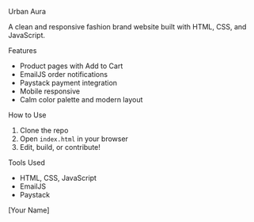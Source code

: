 Urban Aura 

A clean and responsive fashion brand website built with HTML, CSS, and JavaScript.

 Features

- Product pages with Add to Cart
- EmailJS order notifications
- Paystack payment integration
- Mobile responsive
- Calm color palette and modern layout

How to Use

1. Clone the repo
2. Open `index.html` in your browser
3. Edit, build, or contribute!

 Tools Used

- HTML, CSS, JavaScript
- EmailJS
- Paystack



 [Your Name]
